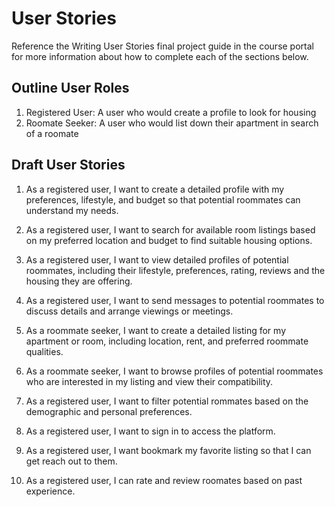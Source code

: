 # User Stories

Reference the Writing User Stories final project guide in the course portal for more information about how to complete each of the sections below.

## Outline User Roles

1. Registered User: A user who would create a profile to look for housing
2. Roomate Seeker: A user who would list down their apartment in search of a roomate

## Draft User Stories


1. As a registered user, I want to create a detailed profile with my preferences, lifestyle, and budget so that potential roommates can understand my needs.

2. As a registered user, I want to search for available room listings based on my preferred location and budget to find suitable housing options.

3. As a registered user, I want to view detailed profiles of potential roommates, including their lifestyle, preferences, rating, reviews and the housing they are offering.

4. As a registered user, I want to send messages to potential roommates to discuss details and arrange viewings or meetings.

5. As a roommate seeker, I want to create a detailed listing for my apartment or room, including location, rent, and preferred roommate qualities.

6. As a roommate seeker, I want to browse profiles of potential roommates who are interested in my listing and view their compatibility.

7. As a registered user, I want to  filter potential rommates based on the demographic and personal preferences.

8. As a registered user, I want to  sign in to access the platform.

9. As a registered user, I want bookmark my favorite listing so that I can get reach out to them.

10. As a registered user, I can rate and review roomates based on past experience.

